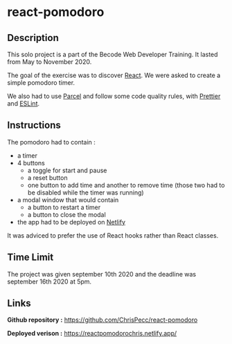 # react-pomodoro

## Description

This solo project is a part of the Becode Web Developer Training. It lasted from May to November 2020.

The goal of the exercise was to discover [React](https://reactjs.org/). We were asked to create a simple pomodoro timer. 

We also had to use [Parcel](https://parceljs.org/) and follow some code quality rules, with [Prettier](https://prettier.io/) and [ESLint](https://eslint.org/).

## Instructions

The pomodoro had to contain :
* a timer
* 4 buttons 
    * a toggle for start and pause
    * a reset button 
    * one button to add time and another to remove time (those two had to be disabled while the timer was running)
* a modal window that would contain
    * a button to restart a timer
    * a button to close the modal
* the app had to be deployed on [Netlify](https://www.netlify.com/)

It was adviced to prefer the use of React hooks rather than React classes.

## Time Limit

The project was given september 10th 2020 and the deadline was september 16th 2020 at 5pm.

## Links

__Github repository :__ https://github.com/ChrisPecc/react-pomodoro

__Deployed verison :__ https://reactpomodorochris.netlify.app/